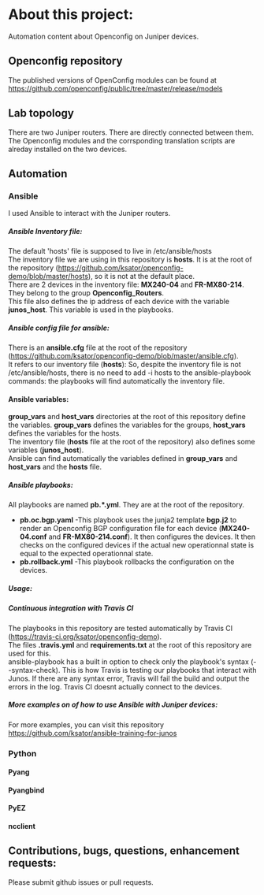 # About this project:   
Automation content about Openconfig on Juniper devices.

## Openconfig repository
The published versions of OpenConfig modules can be found at https://github.com/openconfig/public/tree/master/release/models 

## Lab topology
There are two Juniper routers. There are directly connected between them.  
The Openconfig modules and the corrsponding translation scripts are alreday installed on the two devices. 

## Automation

### Ansible
I used Ansible to interact with the Juniper routers.

##### Ansible Inventory file:  
The default 'hosts' file is supposed to live in /etc/ansible/hosts  
The inventory file we are using in this repository is **hosts**. It is at the root of the repository (https://github.com/ksator/openconfig-demo/blob/master/hosts), so it is not at the default place.  
There are 2 devices in the inventory file: **MX240-04** and **FR-MX80-214**.  They belong to the group **Openconfig_Routers**.   
This file also defines the ip address of each device with the variable **junos_host**. This variable is used in the playbooks.     

##### Ansible config file for ansible:   
There is an **ansible.cfg** file at the root of the repository (https://github.com/ksator/openconfig-demo/blob/master/ansible.cfg).  
It refers to our inventory file (**hosts**): So, despite the inventory file is not /etc/ansible/hosts, there is no need to add -i hosts to the ansible-playbook commands: the playbooks will find automatically the inventory file.      

#### Ansible variables:   
**group_vars** and **host_vars** directories at the root of this repository define the variables. 
**group_vars** defines the variables for the groups, **host_vars** defines the variables for the hosts.  
The inventory file (**hosts** file at the root of the repository) also defines some variables (**junos_host**).     
Ansible can find automatically the variables defined in **group_vars** and **host_vars** and the **hosts** file.  

##### Ansible playbooks:  
All playbooks are named **pb.*.yml**. They are at the root of the repository.    
- **pb.oc.bgp.yaml** -This playbook uses the junja2 template **bgp.j2** to render an Openconfig BGP configuration file for each device (**MX240-04.conf** and **FR-MX80-214.conf**). It then configures the devices. It then checks on the configured devices if the actual new  operationnal state is equal to the expected operationnal state.    
- **pb.rollback.yml** -This playbook rollbacks the configuration on the devices.  

##### Usage:

##### Continuous integration with Travis CI
The playbooks in  this repository are tested automatically by Travis CI (https://travis-ci.org/ksator/openconfig-demo).    
The files **.travis.yml** and **requirements.txt** at the root of this repository are used for this.  
ansible-playbook has a built in option to check only the playbook's syntax (--syntax-check). This is how Travis is testing our playbooks that interact with Junos. If there are any syntax error, Travis will fail the build and output the errors in the log. Travis CI doesnt actually connect to the devices. 

##### More examples on of how to use Ansible with Juniper devices:   
For more examples, you can visit this repository https://github.com/ksator/ansible-training-for-junos

### Python

#### Pyang

#### Pyangbind

#### PyEZ

#### ncclient


## Contributions, bugs, questions, enhancement requests:      
Please submit github issues or pull requests.  

